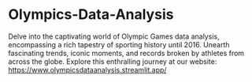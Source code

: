 # Olympics-Data-Analysis
Delve into the captivating world of Olympic Games data analysis, encompassing a rich tapestry of sporting history until 2016. Unearth fascinating trends, iconic moments, and records broken by athletes from across the globe. Explore this enthralling journey at our website: https://www.olympicsdataanalysis.streamlit.app/
